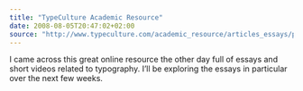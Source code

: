 ```yaml
---
title: "TypeCulture Academic Resource"
date: 2008-08-05T20:47:02+02:00
source: "http://www.typeculture.com/academic_resource/articles_essays/pdfs/tc_article_12.pdf"
---
```


I came across this great online resource the other day full of essays and short videos related to typography. I’ll be exploring the essays in particular over the next few weeks.
